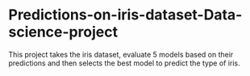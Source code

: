 # Predictions-on-iris-dataset-Data-science-project
This project takes the iris dataset, evaluate 5 models based on their predictions and then selects the best model to predict the type of iris.
